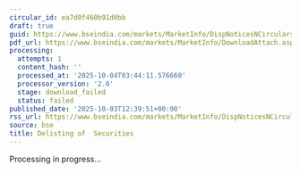 ```yaml
---
circular_id: ea7d0f460b91d0bb
draft: true
guid: https://www.bseindia.com/markets/MarketInfo/DispNoticesNCirculars.aspx?Noticeid={1341A56F-E566-49C2-A629-8F767AD40D57}&noticeno=20251003-35&dt=10/03/2025&icount=35&totcount=73&flag=0
pdf_url: https://www.bseindia.com/markets/MarketInfo/DownloadAttach.aspx?id=20251003-35&attachedId=
processing:
  attempts: 1
  content_hash: ''
  processed_at: '2025-10-04T03:44:11.576660'
  processor_version: '2.0'
  stage: download_failed
  status: failed
published_date: '2025-10-03T12:39:51+00:00'
rss_url: https://www.bseindia.com/markets/MarketInfo/DispNoticesNCirculars.aspx?Noticeid={1341A56F-E566-49C2-A629-8F767AD40D57}&noticeno=20251003-35&dt=10/03/2025&icount=35&totcount=73&flag=0
source: bse
title: Delisting of  Securities
---
```


Processing in progress...